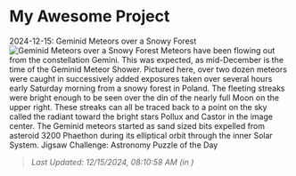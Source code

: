 # My Awesome Project

<!-- APOD Start -->
2024-12-15: Geminid Meteors over a Snowy Forest
![Geminid Meteors over a Snowy Forest](https://apod.nasa.gov/apod/image/2412/Geminids_Kurak_960.jpg)
Meteors have been flowing out from the constellation Gemini.  This was expected, as mid-December is the time of the Geminid Meteor Shower.  Pictured here, over two dozen meteors were caught in successively added exposures taken over several hours early Saturday morning from a snowy forest in Poland. The fleeting streaks were bright enough to be seen over the din of the nearly full Moon on the upper right. These streaks can all be traced back to a point on the sky called the radiant toward the bright stars Pollux and Castor in the image center. The Geminid meteors started as sand sized bits expelled from asteroid 3200 Phaethon during its elliptical orbit through the inner Solar System.    Jigsaw Challenge: Astronomy Puzzle of the Day
> _Last Updated: 12/15/2024, 08:10:58 AM (in )_
<!-- APOD End -->
